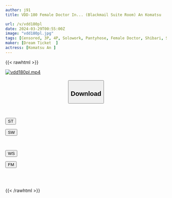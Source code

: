 ```yaml
---
author: j91
title: VDD-180 Female Doctor In... (Blackmail Suite Room) An Komatsu

url: /v/vdd180pl
date: 2024-03-29T00:55:00Z
image: "vdd180pl.jpg"
tags: [Censored, 3P, 4P, Solowork, Pantyhose, Female Doctor, Shibari, Slender, Tall, Deep Throating, Tits, Submissive Woman	]
maker: [Dream Ticket  ]
actress: [Komatsu An ]
---
```



{{< rawhtml >}}

<div class="video" data-videoid="46o8BP81dzTOP6">
    <a href="javascript:;">
        <img src="/v/vdd180pl/vdd180pl.jpg" width="WIDTH" height="HEIGHT" alt="vdd180pl.mp4" loading="lazy">
    </a>
</div>

<script type="text/javascript" src="https://j91.asia/asset/on-demand-st.js"></script>

<br>
  <link rel="stylesheet" href="https://j91.asia/asset/bs5.css">
  
  <center>
  <button class="btn btn-primary" type="button" data-bs-toggle="collapse" data-bs-target=".multi-collapse" aria-expanded="false" aria-controls="multiCollapseExample1 multiCollapseExample2"><h2>Download</h2></button></center>
</p>
<div class="row">
  <div class="col">
    <div class="collapse multi-collapse" id="multiCollapseExample1">
      <div class="card card-body">
	      	      <br>
<div class="buttons">  
<p><a href="https://streamtape.to/v/46o8BP81dzTOP6" target="_blank"><button class="btn-hover color-3"><i class="fa fa-download"></i> ST</button></a></p>
<p><a href="https://asnwish.com/k7nl72ds7eig" target="_blank"><button class="btn-hover color-2"><i class="fa fa-download"></i> SW</button></a></p></div>
    </div>
  </div>
</div>
  <div class="col">
    <div class="collapse multi-collapse" id="multiCollapseExample2">
      <div class="card card-body">
	      <br>
<div class="buttons">
<p><a href="https://wolfstream.tv/bthp7ez63fi9"><button class="btn-hover color-9"><i class="fa fa-download"></i> WS</button></a></p>
<p><a href="https://filemoon.sx/d/elr9l60s2zgv"><button class="btn-hover color-8"><i class="fa fa-download"></i> FM</button></a></p></div>
<br><br>
      </div>
    </div>
  </div>
</div>

{{< /rawhtml >}}